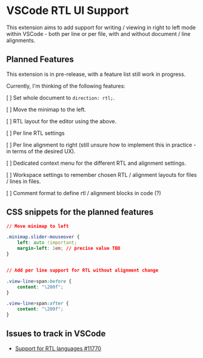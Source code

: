 # VSCode RTL UI Support

<!-- This is the README for your extension "rtl-ui-support". After writing up a brief description, we recommend including the following sections. -->

This extension aims to add support for writing / viewing in right to left mode within VSCode - both per line or per file, with and without document / line alignments.

## Planned Features

This extension is in pre-release, with a feature list still work in progress.

Currently, I'm thinking of the following features:

[ ] Set whole document to `direction: rtl;`.

[ ] Move the minimap to the left.

[ ] RTL layout for the editor using the above.

[ ] Per line RTL settings

[ ] Per line alignment to right (still unsure how to implement this in practice - in terms of the desired UX).

[ ] Dedicated context menu for the different RTL and alignment settings.

[ ] Workspace settings to remember chosen RTL / alignment layouts for files / lines in files.

[ ] Comment format to define rtl / alignment blocks in code (?)

## CSS snippets for the planned features

```css
// Move minimap to left

.minimap.slider-mouseover {
    left: auto !important;
    margin-left: 1em; // precise value TBD
}


// Add per line support for RTL without alignment change

.view-line>span:before {
    content: "\200f";
}

.view-line>span:after {
    content: "\200f";
}
```

## Issues to track in VSCode

- [Support for RTL languages #11770](https://github.com/microsoft/vscode/issues/11770)

<!--
Describe specific features of your extension including screenshots of your extension in action. Image paths are relative to this README file.

For example if there is an image subfolder under your extension project workspace:

\!\[feature X\]\(images/feature-x.png\)

> Tip: Many popular extensions utilize animations. This is an excellent way to show off your extension! We recommend short, focused animations that are easy to follow. -->

<!-- 
## Requirements

If you have any requirements or dependencies, add a section describing those and how to install and configure them.
-->

<!--
## Extension Settings

Include if your extension adds any VS Code settings through the `contributes.configuration` extension point.

For example:

This extension contributes the following settings:

* `myExtension.enable`: enable/disable this extension
* `myExtension.thing`: set to `blah` to do something
-->

<!-- 
## Known Issues

Calling out known issues can help limit users opening duplicate issues against your extension.

## Release Notes

Users appreciate release notes as you update your extension.

### 1.0.0

Initial release of ...

### 1.0.1

Fixed issue #.

### 1.1.0

Added features X, Y, and Z.

-----------------------------------------------------------------------------------------------------------

## Working with Markdown

**Note:** You can author your README using Visual Studio Code.  Here are some useful editor keyboard shortcuts:

* Split the editor (`Cmd+\` on macOS or `Ctrl+\` on Windows and Linux)
* Toggle preview (`Shift+CMD+V` on macOS or `Shift+Ctrl+V` on Windows and Linux)
* Press `Ctrl+Space` (Windows, Linux) or `Cmd+Space` (macOS) to see a list of Markdown snippets

### For more information

* [Visual Studio Code's Markdown Support](http://code.visualstudio.com/docs/languages/markdown)
* [Markdown Syntax Reference](https://help.github.com/articles/markdown-basics/)

**Enjoy!**
 -->
